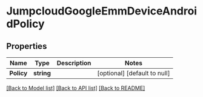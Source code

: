 # JumpcloudGoogleEmmDeviceAndroidPolicy

## Properties
Name | Type | Description | Notes
------------ | ------------- | ------------- | -------------
**Policy** | **string** |  | [optional] [default to null]

[[Back to Model list]](../README.md#documentation-for-models) [[Back to API list]](../README.md#documentation-for-api-endpoints) [[Back to README]](../README.md)



